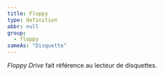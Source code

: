```yaml
---
title: Floppy
type: definition
abbr: null
group:
  - floppy
sameAs: "Disquette"
---
```

_Floppy Drive_ fait référence au lecteur de disquettes.
